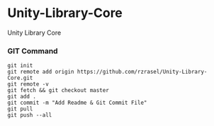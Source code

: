 # Unity-Library-Core
Unity Library Core

### GIT Command
```git_command
git init
git remote add origin https://github.com/rzrasel/Unity-Library-Core.git
git remote -v
git fetch && git checkout master
git add .
git commit -m "Add Readme & Git Commit File"
git pull
git push --all
```